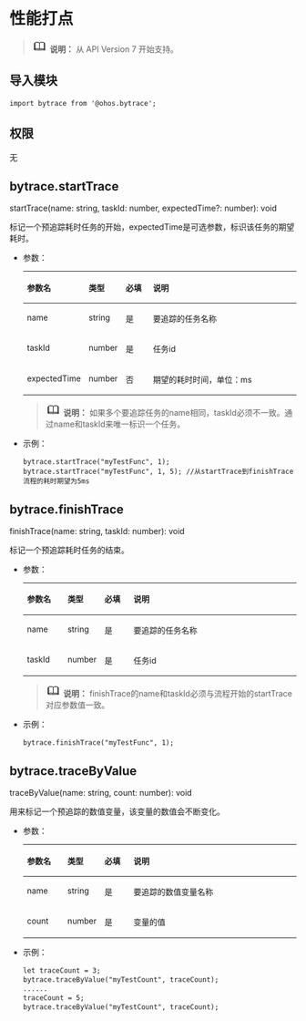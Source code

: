 # 性能打点<a name="ZH-CN_TOPIC_0000001209509395"></a>

>![](../../public_sys-resources/icon-note.gif) **说明：** 
>从 API Version 7 开始支持。

## 导入模块<a name="zh-cn_topic_0000001209019195_s56d19203690d4782bfc74069abb6bd71"></a>

```
import bytrace from '@ohos.bytrace';
```

## 权限<a name="zh-cn_topic_0000001209019195_section11257113618419"></a>

无

## bytrace.startTrace<a name="zh-cn_topic_0000001209019195_section785191510485"></a>

startTrace\(name: string, taskId: number, expectedTime?: number\): void

标记一个预追踪耗时任务的开始，expectedTime是可选参数，标识该任务的期望耗时。

-   参数：

    <a name="zh-cn_topic_0000001209019195_table69661135912"></a>
    <table><thead align="left"><tr id="zh-cn_topic_0000001209019195_row149668318915"><th class="cellrowborder" valign="top" width="14.82%" id="mcps1.1.5.1.1"><p id="zh-cn_topic_0000001209019195_p7966738914"><a name="zh-cn_topic_0000001209019195_p7966738914"></a><a name="zh-cn_topic_0000001209019195_p7966738914"></a>参数名</p>
    </th>
    <th class="cellrowborder" valign="top" width="13.22%" id="mcps1.1.5.1.2"><p id="zh-cn_topic_0000001209019195_p296713699"><a name="zh-cn_topic_0000001209019195_p296713699"></a><a name="zh-cn_topic_0000001209019195_p296713699"></a>类型</p>
    </th>
    <th class="cellrowborder" valign="top" width="10.67%" id="mcps1.1.5.1.3"><p id="zh-cn_topic_0000001209019195_p196718315911"><a name="zh-cn_topic_0000001209019195_p196718315911"></a><a name="zh-cn_topic_0000001209019195_p196718315911"></a>必填</p>
    </th>
    <th class="cellrowborder" valign="top" width="61.29%" id="mcps1.1.5.1.4"><p id="zh-cn_topic_0000001209019195_p9967231197"><a name="zh-cn_topic_0000001209019195_p9967231197"></a><a name="zh-cn_topic_0000001209019195_p9967231197"></a>说明</p>
    </th>
    </tr>
    </thead>
    <tbody><tr id="zh-cn_topic_0000001209019195_row99671533914"><td class="cellrowborder" valign="top" width="14.82%" headers="mcps1.1.5.1.1 "><p id="zh-cn_topic_0000001209019195_p79671633910"><a name="zh-cn_topic_0000001209019195_p79671633910"></a><a name="zh-cn_topic_0000001209019195_p79671633910"></a>name</p>
    </td>
    <td class="cellrowborder" valign="top" width="13.22%" headers="mcps1.1.5.1.2 "><p id="zh-cn_topic_0000001209019195_p11967433914"><a name="zh-cn_topic_0000001209019195_p11967433914"></a><a name="zh-cn_topic_0000001209019195_p11967433914"></a>string</p>
    </td>
    <td class="cellrowborder" valign="top" width="10.67%" headers="mcps1.1.5.1.3 "><p id="zh-cn_topic_0000001209019195_p19671336916"><a name="zh-cn_topic_0000001209019195_p19671336916"></a><a name="zh-cn_topic_0000001209019195_p19671336916"></a>是</p>
    </td>
    <td class="cellrowborder" valign="top" width="61.29%" headers="mcps1.1.5.1.4 "><p id="zh-cn_topic_0000001209019195_p2084833211463"><a name="zh-cn_topic_0000001209019195_p2084833211463"></a><a name="zh-cn_topic_0000001209019195_p2084833211463"></a>要追踪的任务名称</p>
    </td>
    </tr>
    <tr id="zh-cn_topic_0000001209019195_row18967831393"><td class="cellrowborder" valign="top" width="14.82%" headers="mcps1.1.5.1.1 "><p id="zh-cn_topic_0000001209019195_p16813106387"><a name="zh-cn_topic_0000001209019195_p16813106387"></a><a name="zh-cn_topic_0000001209019195_p16813106387"></a>taskId</p>
    </td>
    <td class="cellrowborder" valign="top" width="13.22%" headers="mcps1.1.5.1.2 "><p id="zh-cn_topic_0000001209019195_p976115416386"><a name="zh-cn_topic_0000001209019195_p976115416386"></a><a name="zh-cn_topic_0000001209019195_p976115416386"></a>number</p>
    </td>
    <td class="cellrowborder" valign="top" width="10.67%" headers="mcps1.1.5.1.3 "><p id="zh-cn_topic_0000001209019195_p149671932919"><a name="zh-cn_topic_0000001209019195_p149671932919"></a><a name="zh-cn_topic_0000001209019195_p149671932919"></a>是</p>
    </td>
    <td class="cellrowborder" valign="top" width="61.29%" headers="mcps1.1.5.1.4 "><p id="zh-cn_topic_0000001209019195_p19675312911"><a name="zh-cn_topic_0000001209019195_p19675312911"></a><a name="zh-cn_topic_0000001209019195_p19675312911"></a>任务id</p>
    </td>
    </tr>
    <tr id="zh-cn_topic_0000001209019195_row1225911163813"><td class="cellrowborder" valign="top" width="14.82%" headers="mcps1.1.5.1.1 "><p id="zh-cn_topic_0000001209019195_p132250110380"><a name="zh-cn_topic_0000001209019195_p132250110380"></a><a name="zh-cn_topic_0000001209019195_p132250110380"></a>expectedTime</p>
    </td>
    <td class="cellrowborder" valign="top" width="13.22%" headers="mcps1.1.5.1.2 "><p id="zh-cn_topic_0000001209019195_p1622551113381"><a name="zh-cn_topic_0000001209019195_p1622551113381"></a><a name="zh-cn_topic_0000001209019195_p1622551113381"></a>number</p>
    </td>
    <td class="cellrowborder" valign="top" width="10.67%" headers="mcps1.1.5.1.3 "><p id="zh-cn_topic_0000001209019195_p5226151110383"><a name="zh-cn_topic_0000001209019195_p5226151110383"></a><a name="zh-cn_topic_0000001209019195_p5226151110383"></a>否</p>
    </td>
    <td class="cellrowborder" valign="top" width="61.29%" headers="mcps1.1.5.1.4 "><p id="zh-cn_topic_0000001209019195_p22262111381"><a name="zh-cn_topic_0000001209019195_p22262111381"></a><a name="zh-cn_topic_0000001209019195_p22262111381"></a>期望的耗时时间，单位：ms</p>
    </td>
    </tr>
    </tbody>
    </table>

    >![](../../public_sys-resources/icon-note.gif) **说明：** 
    >如果多个要追踪任务的name相同，taskId必须不一致。通过name和taskId来唯一标识一个任务。

-   示例：

    ```
    bytrace.startTrace("myTestFunc", 1);
    bytrace.startTrace("myTestFunc", 1, 5); //从startTrace到finishTrace流程的耗时期望为5ms
    ```


## bytrace.finishTrace<a name="zh-cn_topic_0000001209019195_section7895134841213"></a>

finishTrace\(name: string, taskId: number\): void

标记一个预追踪耗时任务的结束。

-   参数：

    <a name="zh-cn_topic_0000001209019195_table1589613488127"></a>
    <table><thead align="left"><tr id="zh-cn_topic_0000001209019195_row208961448131215"><th class="cellrowborder" valign="top" width="14.82%" id="mcps1.1.5.1.1"><p id="zh-cn_topic_0000001209019195_p1089674831216"><a name="zh-cn_topic_0000001209019195_p1089674831216"></a><a name="zh-cn_topic_0000001209019195_p1089674831216"></a>参数名</p>
    </th>
    <th class="cellrowborder" valign="top" width="13.22%" id="mcps1.1.5.1.2"><p id="zh-cn_topic_0000001209019195_p1689613481128"><a name="zh-cn_topic_0000001209019195_p1689613481128"></a><a name="zh-cn_topic_0000001209019195_p1689613481128"></a>类型</p>
    </th>
    <th class="cellrowborder" valign="top" width="10.67%" id="mcps1.1.5.1.3"><p id="zh-cn_topic_0000001209019195_p989613483125"><a name="zh-cn_topic_0000001209019195_p989613483125"></a><a name="zh-cn_topic_0000001209019195_p989613483125"></a>必填</p>
    </th>
    <th class="cellrowborder" valign="top" width="61.29%" id="mcps1.1.5.1.4"><p id="zh-cn_topic_0000001209019195_p13896148111215"><a name="zh-cn_topic_0000001209019195_p13896148111215"></a><a name="zh-cn_topic_0000001209019195_p13896148111215"></a>说明</p>
    </th>
    </tr>
    </thead>
    <tbody><tr id="zh-cn_topic_0000001209019195_row14896204817125"><td class="cellrowborder" valign="top" width="14.82%" headers="mcps1.1.5.1.1 "><p id="zh-cn_topic_0000001209019195_p10896174817128"><a name="zh-cn_topic_0000001209019195_p10896174817128"></a><a name="zh-cn_topic_0000001209019195_p10896174817128"></a>name</p>
    </td>
    <td class="cellrowborder" valign="top" width="13.22%" headers="mcps1.1.5.1.2 "><p id="zh-cn_topic_0000001209019195_p189618483125"><a name="zh-cn_topic_0000001209019195_p189618483125"></a><a name="zh-cn_topic_0000001209019195_p189618483125"></a>string</p>
    </td>
    <td class="cellrowborder" valign="top" width="10.67%" headers="mcps1.1.5.1.3 "><p id="zh-cn_topic_0000001209019195_p118961548101215"><a name="zh-cn_topic_0000001209019195_p118961548101215"></a><a name="zh-cn_topic_0000001209019195_p118961548101215"></a>是</p>
    </td>
    <td class="cellrowborder" valign="top" width="61.29%" headers="mcps1.1.5.1.4 "><p id="zh-cn_topic_0000001209019195_p1989674810124"><a name="zh-cn_topic_0000001209019195_p1989674810124"></a><a name="zh-cn_topic_0000001209019195_p1989674810124"></a>要追踪的任务名称</p>
    </td>
    </tr>
    <tr id="zh-cn_topic_0000001209019195_row5896548101211"><td class="cellrowborder" valign="top" width="14.82%" headers="mcps1.1.5.1.1 "><p id="zh-cn_topic_0000001209019195_p10896164811121"><a name="zh-cn_topic_0000001209019195_p10896164811121"></a><a name="zh-cn_topic_0000001209019195_p10896164811121"></a>taskId</p>
    </td>
    <td class="cellrowborder" valign="top" width="13.22%" headers="mcps1.1.5.1.2 "><p id="zh-cn_topic_0000001209019195_p1789694821215"><a name="zh-cn_topic_0000001209019195_p1789694821215"></a><a name="zh-cn_topic_0000001209019195_p1789694821215"></a>number</p>
    </td>
    <td class="cellrowborder" valign="top" width="10.67%" headers="mcps1.1.5.1.3 "><p id="zh-cn_topic_0000001209019195_p08962488128"><a name="zh-cn_topic_0000001209019195_p08962488128"></a><a name="zh-cn_topic_0000001209019195_p08962488128"></a>是</p>
    </td>
    <td class="cellrowborder" valign="top" width="61.29%" headers="mcps1.1.5.1.4 "><p id="zh-cn_topic_0000001209019195_p8896194831214"><a name="zh-cn_topic_0000001209019195_p8896194831214"></a><a name="zh-cn_topic_0000001209019195_p8896194831214"></a>任务id</p>
    </td>
    </tr>
    </tbody>
    </table>

    >![](../../public_sys-resources/icon-note.gif) **说明：** 
    >finishTrace的name和taskId必须与流程开始的startTrace对应参数值一致。

-   示例：

    ```
    bytrace.finishTrace("myTestFunc", 1);
    ```


## bytrace.traceByValue<a name="zh-cn_topic_0000001209019195_section1388414179173"></a>

traceByValue\(name: string, count: number\): void

用来标记一个预追踪的数值变量，该变量的数值会不断变化。

-   参数：

    <a name="zh-cn_topic_0000001209019195_table0884617171718"></a>
    <table><thead align="left"><tr id="zh-cn_topic_0000001209019195_row1188481771714"><th class="cellrowborder" valign="top" width="14.82%" id="mcps1.1.5.1.1"><p id="zh-cn_topic_0000001209019195_p488419174178"><a name="zh-cn_topic_0000001209019195_p488419174178"></a><a name="zh-cn_topic_0000001209019195_p488419174178"></a>参数名</p>
    </th>
    <th class="cellrowborder" valign="top" width="13.22%" id="mcps1.1.5.1.2"><p id="zh-cn_topic_0000001209019195_p12884131721718"><a name="zh-cn_topic_0000001209019195_p12884131721718"></a><a name="zh-cn_topic_0000001209019195_p12884131721718"></a>类型</p>
    </th>
    <th class="cellrowborder" valign="top" width="10.67%" id="mcps1.1.5.1.3"><p id="zh-cn_topic_0000001209019195_p188481714178"><a name="zh-cn_topic_0000001209019195_p188481714178"></a><a name="zh-cn_topic_0000001209019195_p188481714178"></a>必填</p>
    </th>
    <th class="cellrowborder" valign="top" width="61.29%" id="mcps1.1.5.1.4"><p id="zh-cn_topic_0000001209019195_p188411174177"><a name="zh-cn_topic_0000001209019195_p188411174177"></a><a name="zh-cn_topic_0000001209019195_p188411174177"></a>说明</p>
    </th>
    </tr>
    </thead>
    <tbody><tr id="zh-cn_topic_0000001209019195_row38849172174"><td class="cellrowborder" valign="top" width="14.82%" headers="mcps1.1.5.1.1 "><p id="zh-cn_topic_0000001209019195_p7884121719172"><a name="zh-cn_topic_0000001209019195_p7884121719172"></a><a name="zh-cn_topic_0000001209019195_p7884121719172"></a>name</p>
    </td>
    <td class="cellrowborder" valign="top" width="13.22%" headers="mcps1.1.5.1.2 "><p id="zh-cn_topic_0000001209019195_p1488415174171"><a name="zh-cn_topic_0000001209019195_p1488415174171"></a><a name="zh-cn_topic_0000001209019195_p1488415174171"></a>string</p>
    </td>
    <td class="cellrowborder" valign="top" width="10.67%" headers="mcps1.1.5.1.3 "><p id="zh-cn_topic_0000001209019195_p7884171711717"><a name="zh-cn_topic_0000001209019195_p7884171711717"></a><a name="zh-cn_topic_0000001209019195_p7884171711717"></a>是</p>
    </td>
    <td class="cellrowborder" valign="top" width="61.29%" headers="mcps1.1.5.1.4 "><p id="zh-cn_topic_0000001209019195_p17884517161715"><a name="zh-cn_topic_0000001209019195_p17884517161715"></a><a name="zh-cn_topic_0000001209019195_p17884517161715"></a>要追踪的数值变量名称</p>
    </td>
    </tr>
    <tr id="zh-cn_topic_0000001209019195_row188419179172"><td class="cellrowborder" valign="top" width="14.82%" headers="mcps1.1.5.1.1 "><p id="zh-cn_topic_0000001209019195_p206756457267"><a name="zh-cn_topic_0000001209019195_p206756457267"></a><a name="zh-cn_topic_0000001209019195_p206756457267"></a>count</p>
    </td>
    <td class="cellrowborder" valign="top" width="13.22%" headers="mcps1.1.5.1.2 "><p id="zh-cn_topic_0000001209019195_p9884917111710"><a name="zh-cn_topic_0000001209019195_p9884917111710"></a><a name="zh-cn_topic_0000001209019195_p9884917111710"></a>number</p>
    </td>
    <td class="cellrowborder" valign="top" width="10.67%" headers="mcps1.1.5.1.3 "><p id="zh-cn_topic_0000001209019195_p18841217141719"><a name="zh-cn_topic_0000001209019195_p18841217141719"></a><a name="zh-cn_topic_0000001209019195_p18841217141719"></a>是</p>
    </td>
    <td class="cellrowborder" valign="top" width="61.29%" headers="mcps1.1.5.1.4 "><p id="zh-cn_topic_0000001209019195_p178842174174"><a name="zh-cn_topic_0000001209019195_p178842174174"></a><a name="zh-cn_topic_0000001209019195_p178842174174"></a>变量的值</p>
    </td>
    </tr>
    </tbody>
    </table>

-   示例：

    ```
    let traceCount = 3;
    bytrace.traceByValue("myTestCount", traceCount);
    ......
    traceCount = 5;
    bytrace.traceByValue("myTestCount", traceCount);
    ```


